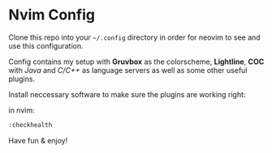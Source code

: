 # Nvim Config

Clone this repo into your `~/.config` directory in order for neovim to see and use this configuration.

Config contains my setup with **Gruvbox** as the colorscheme, **Lightline**, **COC** with *Java*
and *C/C++* as language servers as well as some other useful plugins.

Install neccessary software to make sure the plugins are working right:

in nvim:
```zsh
:checkhealth
```

Have fun & enjoy!
